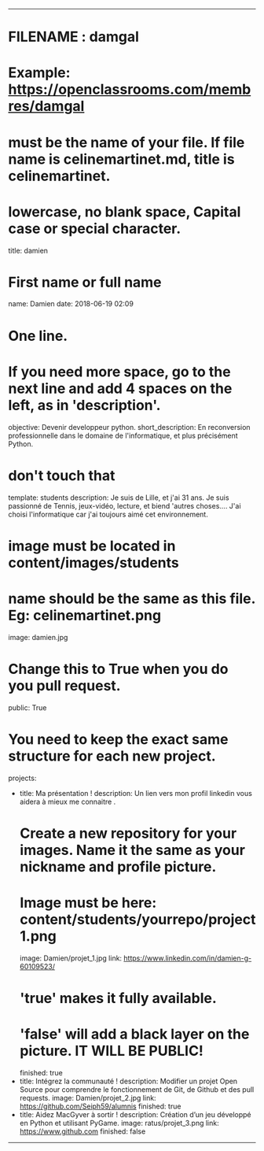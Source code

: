 ﻿---

# FILENAME : damgal
# Example: https://openclassrooms.com/membres/damgal
# must be the name of your file. If file name is celinemartinet.md, title is celinemartinet.
# lowercase, no blank space, Capital case or special character.
title: damien

# First name or full name
name: Damien
date: 2018-06-19 02:09

# One line.
# If you need more space, go to the next line and add 4 spaces on the left, as in 'description'.
objective: Devenir developpeur python.
short_description: En reconversion professionnelle dans le domaine de l'informatique, et plus précisément Python. 

# don't touch that
template: students
description: 
    Je suis de Lille, et j'ai 31 ans. Je suis passionné de Tennis, jeux-vidéo, lecture, et biend 'autres choses....
    J'ai choisi l'informatique car j'ai toujours aimé cet environnement. 
    
# image must be located in content/images/students
# name should be the same as this file. Eg: celinemartinet.png

image: damien.jpg

# Change this to True when you do you pull request.
public: True

# You need to keep the exact same structure for each new project.
projects:
  - title: Ma présentation !
    description: Un lien vers mon profil linkedin vous aidera à mieux me connaitre .
    # Create a new repository for your images. Name it the same as your nickname and profile picture.
    # Image must be here: content/students/yourrepo/project1.png
    image: Damien/projet_1.jpg
    link: https://www.linkedin.com/in/damien-g-60109523/
    # 'true' makes it fully available.
    # 'false' will add a black layer on the picture. IT WILL BE PUBLIC!
    finished: true
  - title: Intégrez la communauté !
    description: Modifier un projet Open Source pour comprendre le fonctionnement de Git, de Github et des pull requests.
    image: Damien/projet_2.jpg
    link: https://github.com/Seiph59/alumnis
    finished: true
  - title: Aidez MacGyver à sortir !
    description: Création d’un jeu développé en Python et utilisant PyGame.
    image: ratus/projet_3.png
    link: https://www.github.com
    finished: false
---
